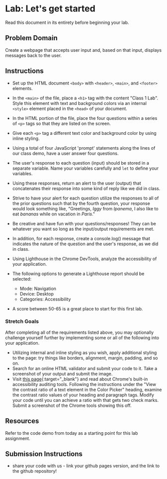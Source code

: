 # Lab: Let's get started

Read this document in its entirety before beginning your lab.

## Problem Domain

Create a webpage that accepts user input and, based on that input, displays messages back to the user.

## Instructions

- Set up the HTML document `<body>` with `<header>`, `<main>`, and `<footer>` elements.
- In the `<main>` of the file, place a `<h1>` tag with the content "Class 1 Lab". Style this element with text and background colors via an internal `<style>` element placed in the `<head>` of your document.
- In the HTML portion of the file, place the four questions within a series of `<p>` tags so that they are listed on the screen.
- Give each `<p>` tag a different text color and background color by using inline styling.

- Using a total of four JavaScript 'prompt' statements along the lines of our class demo, have a user answer four questions.
- The user's response to each question (input) should be stored in a separate variable. Name your variables carefully and `let` to define your variables.
- Using these responses, return an alert to the user (output) that concatenates their response into some kind of reply like we did in class.
- Strive to have your alert for each question utilize the responses to all of the prior questions such that by the fourth question, your response would look something like, "Greetings, *Iggy* from *Ipanema*, I also like to eat *bananas* while on vacation in *Paris*."
- Be creative and have fun with your questions/responses! They can be whatever you want so long as the input/output requirements are met.
- In addition, for each response, create a console.log() message that indicates the nature of the question and the user's response, as we did in class.

- Using Lighthouse in the Chrome DevTools, analyze the accessibility of your application.
- The following options to generate a Lighthouse report should be selected:
  - Mode: Navigation
  - Device: Desktop
  - Categories: Accessibility
- A score between 50-65 is a great place to start for this first lab.

### Stretch Goals

After completing all of the requirements listed above, you may optionally challenge yourself further by implementing some or all of the following into your application.

- Utilizing internal and inline styling as you wish, apply additional styling to the page: try things like borders, alignment, margin, padding, and so on.
- Search for an online HTML validator and submit your code to it. Take a screenshot of your output and submit the image.
- Visit [this page](https://developers.google.com/web/tools/chrome-devtools/accessibility/reference){:target="_blank"} and read about Chrome's built-in accessibility auditing tools. Following the instructions under the "View the contrast ratio of a text element in the Color Picker" heading, examine the contrast ratio values of your heading and paragraph tags. Modify your code until you can achieve a ratio with that gets two check marks. Submit a screenshot of the Chrome tools showing this off.

## Resources

Refer to the code demo from today as a starting point for this lab assignment.

## Submission Instructions

- share your code with us - link your github pages version, and the link to the github repository!